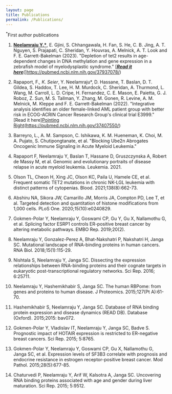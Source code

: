 ```yaml
---
layout: page
title: Publications
permalink: /Publications/
---
```


<sup>*</sup>First author publications 


1.	**<u>Neelamraju Y.*</u>**, E. Gjini, S. Chhangawala, H. Fan, S. He, C. B. Jing, A. T. Nguyen, S. Prajapati, C. Sheridan, Y. Houvras, A. Melnick, A. T. Look and F. E. Garrett-Bakelman (2023). "Depletion of tet2 results in age-dependent changes in DNA methylation and gene expression in a zebrafish model of myelodysplastic syndrome." [**_<u>Read it here</u>_**(]https://pubmed.ncbi.nlm.nih.gov/37937078/)

2. Rapaport, F.*, K. Seier*, Y. Neelamraju*, D. Hassane, T. Baslan, D. T. Gildea, S. Haddox, T. Lee, H. M. Murdock, C. Sheridan, A. Thurmond, L. Wang, M. Carroll, L. D. Cripe, H. Fernandez, C. E. Mason, E. Paietta, G. J. Roboz, Z. Sun, M. S. Tallman, Y. Zhang, M. Gonen, R. Levine, A. M. Melnick, M. Kleppe and F. E. Garrett-Bakelman (2022). "Integrative analysis identifies an older female-linked AML patient group with better risk in ECOG-ACRIN Cancer Research Group's clinical trial E3999." [Read it here][Pointing Right](images/pointing-right.png)(https://pubmed.ncbi.nlm.nih.gov/37407550/)

3. Barreyro, L., A. M. Sampson, C. Ishikawa, K. M. Hueneman, K. Choi, M. A. Pujato, S. Chutipongtanate, et al. "Blocking Ube2n Abrogates Oncogenic Immune Signaling in Acute Myeloid Leukemia."

4.	Rapaport F, Neelamraju Y, Baslan T, Hassane D, Gruszczynska A, Robert de Massy M, et al. Genomic and evolutionary portraits of disease relapse in acute myeloid leukemia. Leukemia. 2021.

5. Olson TL, Cheon H, Xing JC, Olson KC, Paila U, Hamele CE, et al. Frequent somatic TET2 mutations in chronic NK-LGL leukemia with distinct patterns of cytopenias. Blood. 2021;138(8):662-73.

6.	Abshiru NA, Sikora JW, Camarillo JM, Morris JA, Compton PD, Lee T, et al. Targeted detection and quantitation of histone modifications from 1,000 cells. PLoS One. 2020;15(10):e0240829.

7.	Gokmen-Polar Y, Neelamraju Y, Goswami CP, Gu Y, Gu X, Nallamothu G, et al. Splicing factor ESRP1 controls ER-positive breast cancer by altering metabolic pathways. EMBO Rep. 2019;20(2).

8.	Neelamraju Y, Gonzalez-Perez A, Bhat-Nakshatri P, Nakshatri H, Janga SC. Mutational landscape of RNA-binding proteins in human cancers. RNA Biol. 2018;15(1):115-29.

9.	Nishtala S, Neelamraju Y, Janga SC. Dissecting the expression relationships between RNA-binding proteins and their cognate targets in eukaryotic post-transcriptional regulatory networks. Sci Rep. 2016; 6:25711.

10.	Neelamraju Y, Hashemikhabir S, Janga SC. The human RBPome: from genes and proteins to human disease. J Proteomics. 2015;127(Pt A):61-70.

11.	Hashemikhabir S, Neelamraju Y, Janga SC. Database of RNA binding protein expression and disease dynamics (READ DB). Database (Oxford). 2015;2015: bav072.

12.	Gokmen-Polar Y, Vladislav IT, Neelamraju Y, Janga SC, Badve S. Prognostic impact of HOTAIR expression is restricted to ER-negative breast cancers. Sci Rep. 2015; 5:8765.

13.	Gokmen-Polar Y, Neelamraju Y, Goswami CP, Gu X, Nallamothu G, Janga SC, et al. Expression levels of SF3B3 correlate with prognosis and endocrine resistance in estrogen receptor-positive breast cancer. Mod Pathol. 2015;28(5):677-85.

14.	Chaturvedi P, Neelamraju Y, Arif W, Kalsotra A, Janga SC. Uncovering RNA binding proteins associated with age and gender during liver maturation. Sci Rep. 2015; 5:9512.
